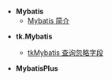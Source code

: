 * **Mybatis**
  * [Mybatis 简介](mybatis/)

- **tk.Mybatis**
  - [tkMybatis 查询忽略字段](mybatis/tkMybatis-查询忽略字段.md)

- **MybatisPlus**